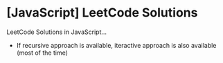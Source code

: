 # [JavaScript] LeetCode Solutions

LeetCode Solutions in JavaScript...

- If recursive approach is available, iteractive approach is also available (most of the time)
